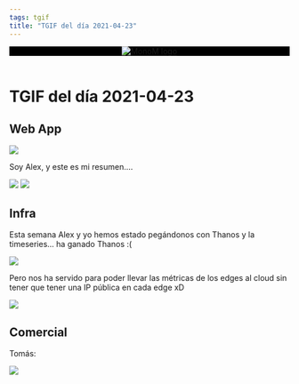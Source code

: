 ```yaml
---
tags: tgif
title: "TGIF del día 2021-04-23"
---
```


<header style="background-color: black;">
<a href="{{ '/' | url }}"><img src="{{ '/img/logo.png' | url }}" alt="MonoM logo"></a>
</header>

# TGIF del día 2021-04-23

## Web App
![](https://media.giphy.com/media/dw36yjtOAtuSZyxEJG/source.gif)

Soy Alex, y este es mi resumen....

![](https://media.giphy.com/media/11fot0YzpQMA0g/giphy-downsized.gif)
![](https://media.giphy.com/media/DqvaPxbqDww0g/giphy.gif)


## Infra

Esta semana Alex y yo hemos estado pegándonos con Thanos y la timeseries... ha ganado Thanos :(

![](https://media.giphy.com/media/LOoaJ2lbqmduxOaZpS/giphy.gif)

Pero nos ha servido para poder llevar las métricas de los edges al cloud sin tener que tener una IP pública en cada edge xD

![](https://media.giphy.com/media/xT5LMLcvRrCS5Nf2Lu/giphy.gif)

## Comercial

Tomás:

![](https://thingso2.github.io/tgif/gifs/a652be71c68d326ba50d2471fe63e6bd.gif)
